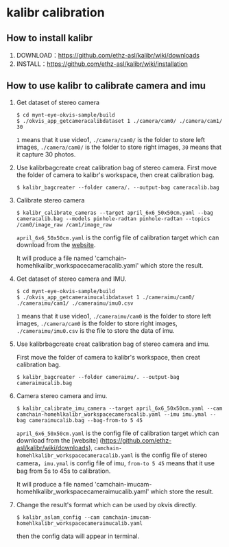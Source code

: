 # kalibr calibration

## How to install kalibr

1. DOWNLOAD：https://github.com/ethz-asl/kalibr/wiki/downloads
2. INSTALL：https://github.com/ethz-asl/kalibr/wiki/installation

## How to use kalibr to calibrate camera and imu

1. Get dataset of stereo camera

    ```
    $ cd mynt-eye-okvis-sample/build
    $ ./okvis_app_getcameracalibdataset 1 ./camera/cam0/ ./camera/cam1/ 30
    ```

    `1` means that it use video1, `./camera/cam0/` is the folder to store left images, `./camera/cam0/` is the folder to store right images, `30` means that it capture 30 photos.

2. Use kalibrbagcreate creat calibration bag of stereo camera.
First move the folder of camera to kalibr's workspace, then creat calibration bag.

    ```
    $ kalibr_bagcreater --folder camera/. --output-bag cameracalib.bag
    ```

3. Calibrate stereo camera

    ```
    $ kalibr_calibrate_cameras --target april_6x6_50x50cm.yaml --bag cameracalib.bag --models pinhole-radtan pinhole-radtan --topics /cam0/image_raw /cam1/image_raw
    ```

    `april_6x6_50x50cm.yaml` is the config file of calibration target which can download from the [website](https://github.com/ethz-asl/kalibr/wiki/downloads).

    It will produce a file named 'camchain-homehlkalibr_workspacecameracalib.yaml' which store the result.

4. Get dataset of stereo camera and IMU.

    ```
    $ cd mynt-eye-okvis-sample/build
    $ ./okvis_app_getcameraimucalibdataset 1 ./cameraimu/cam0/ ./cameraimu/cam1/ ./cameraimu/imu0.csv
    ```

    `1` means that it use video1, `./cameraimu/cam0` is the folder to store left images, `./camera/cam0` is the folder to store right images, `./cameraimu/imu0.csv` is the file to store the data of imu.

5. Use kalibrbagcreate creat calibration bag of stereo camera and imu.

    First move the folder of camera to kalibr's workspace, then creat calibration bag.

    ```
    $ kalibr_bagcreater --folder cameraimu/. --output-bag cameraimucalib.bag
    ```

6. Camera stereo camera and imu.

    ```
    $ kalibr_calibrate_imu_camera --target april_6x6_50x50cm.yaml --cam camchain-homehlkalibr_workspacecameracalib.yaml --imu imu.ymal --bag cameraimucalib.bag --bag-from-to 5 45
    ```

    `april_6x6_50x50cm.yaml` is the config file of calibration target which can download from the [website] (https://github.com/ethz-asl/kalibr/wiki/downloads), `camchain-homehlkalibr_workspacecameracalib.yaml` is the config file of stereo camera，`imu.ymal` is config file of imu, `from-to 5 45` means that it use bag from 5s to 45s to calibration.

    It will produce a file named 'camchain-imucam-homehlkalibr_workspacecameraimucalib.yaml' which store the result.

7. Change the result's format which can be used by okvis directly.

    ```
    $ kalibr_aslam_config --cam camchain-imucam-homehlkalibr_workspacecameraimucalib.yaml
    ```

    then the config data will appear in terminal.
